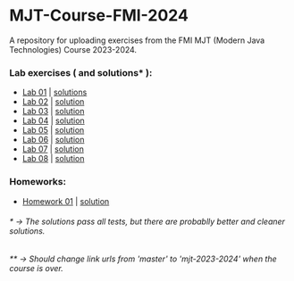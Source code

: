 # MJT-Course-FMI-2024
A repository for uploading exercises from the FMI MJT (Modern Java Technologies) Course 2023-2024.

### Lab exercises ( and solutions* ):
- <a href="https://github.com/fmi/java-course/tree/master/01-intro-to-java/lab">Lab 01</a> | <a href="https://github.com/asen-krasimirov/MJT-Course-2024/tree/main/labs/Week01/src">solutions</a> </br>
- <a href="https://github.com/fmi/java-course/tree/master/02-oop-in-java-i/lab">Lab 02</a> | <a href="https://github.com/asen-krasimirov/MJT-Course-2024/tree/main/labs/Week02/src">solution</a> </br>
- <a href="https://github.com/fmi/java-course/tree/master/03-oop-in-java-ii/lab">Lab 03</a> | <a href="https://github.com/asen-krasimirov/MJT-Course-2024/tree/main/labs/Week03/src">solution</a> </br>
- <a href="https://github.com/fmi/java-course/tree/master/04-collections-clean-code/lab">Lab 04</a> | <a href="https://github.com/asen-krasimirov/MJT-Course-2024/tree/main/labs/Week04/src">solution</a> </br>
- <a href="https://github.com/fmi/java-course/tree/master/05-generics/lab">Lab 05</a> | <a href="https://github.com/asen-krasimirov/MJT-Course-2024/tree/main/labs/Week05/src">solution</a> </br>
- <a href="https://github.com/fmi/java-course/tree/master/06-unit-testing-and-mocking/lab">Lab 06</a> | <a href="https://github.com/asen-krasimirov/MJT-Course-2024/tree/main/labs/Week06/">solution</a> </br>
- <a href="https://github.com/fmi/java-course/tree/master/07-io-streams-and-files/lab">Lab 07</a> | <a href="https://github.com/asen-krasimirov/MJT-Course-2024/tree/main/labs/Week07/">solution</a> </br>
- <a href="https://github.com/fmi/java-course/tree/master/08-lambdas-and-stream-api/lab">Lab 08</a> | <a href="https://github.com/asen-krasimirov/MJT-Course-2024/tree/main/labs/Week08/">solution</a> </br>

### Homeworks:
- <a href="https://github.com/fmi/java-course/tree/master/homeworks/01-rideright">Homework 01</a> | <a href="https://github.com/asen-krasimirov/MJT-Course-FMI-2024/tree/main/homeworks/Homework01">solution</a></br>

###### * -> The solutions pass all tests, but there are probablly better and cleaner solutions.
###### ** -> Should change link urls from 'master' to 'mjt-2023-2024' when the course is over.
